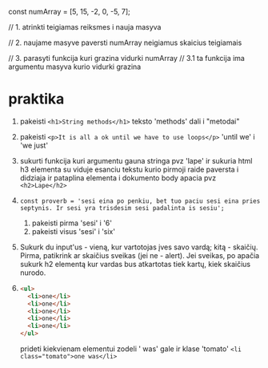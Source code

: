 const numArray = [5, 15, -2, 0, -5, 7];

// 1. atrinkti teigiamas reiksmes i nauja masyva

// 2. naujame masyve paversti numArray neigiamus skaicius teigiamais

// 3. parasyti funkcija kuri grazina vidurki numArray
// 3.1 ta funkcija ima argumentu masyva kurio vidurki grazina

# praktika

1. pakeisti `<h1>String methods</h1>` teksto 'methods' dali i "metodai"
2. pakeisti `<p>It is all a ok until we have to use loops</p>` 'until we' i 'we just'

3. sukurti funkcija kuri argumentu gauna stringa pvz 'lape' ir sukuria html h3 elementa su viduje esanciu tekstu kurio pirmoji raide paversta i didziaja ir pataplina elementa i dokumento body apacia pvz `<h2>Lape</h2>`

4. `const proverb =
'sesi eina po penkiu, bet tuo paciu sesi eina pries septynis. Ir sesi yra trisdesim sesi padalinta is sesiu';`

   1. pakeisti pirma 'sesi' i '6'
   2. pakeisti visus 'sesi' i 'six'

5. Sukurk du input'us - vieną, kur vartotojas įves savo vardą; kitą - skaičių. Pirma, patikrink ar skaičius sveikas (jei ne - alert). Jei sveikas, po apačia sukurk h2 elementą kur vardas bus atkartotas tiek kartų, kiek skaičius nurodo.

6. ```html
   <ul>
     <li>one</li>
     <li>one</li>
     <li>one</li>
     <li>one</li>
     <li>one</li>
   </ul>
   ```
   prideti kiekvienam elementui zodeli ' was' gale ir klase 'tomato' `<li class="tomato">one was</li>`
